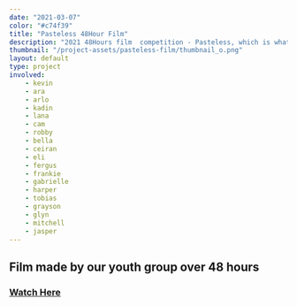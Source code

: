 ```yaml
---
date: "2021-03-07"
color: "#c74f39"
title: "Pasteless 48Hour Film"
description: "2021 48Hours film  competition - Pasteless, which is what happens when you use an inside joke as a film."
thumbnail: "/project-assets/pasteless-film/thumbnail_o.png"
layout: default
type: project
involved:
    - kevin
    - ara
    - arlo
    - kadin
    - lana
    - cam
    - robby
    - bella
    - ceiran
    - eli
    - fergus
    - frankie
    - gabrielle
    - harper
    - tobias
    - grayson
    - glyn
    - mitchell
    - jasper
---
```


## Film made by our youth group over 48 hours

### [Watch Here](https://youtu.be/FWfugmp-hoA)